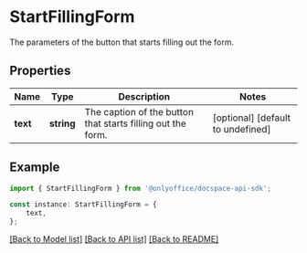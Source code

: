 # StartFillingForm

The parameters of the button that starts filling out the form.

## Properties

Name | Type | Description | Notes
------------ | ------------- | ------------- | -------------
**text** | **string** | The caption of the button that starts filling out the form. | [optional] [default to undefined]

## Example

```typescript
import { StartFillingForm } from '@onlyoffice/docspace-api-sdk';

const instance: StartFillingForm = {
    text,
};
```

[[Back to Model list]](../README.md#documentation-for-models) [[Back to API list]](../README.md#documentation-for-api-endpoints) [[Back to README]](../README.md)
